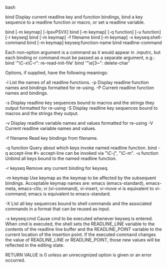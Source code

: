 bash

bind
Display current readline key and function bindings, bind a key sequence to a readline function or macro, or set a readline variable. 

bind [-m keymap] [-lpsvPSVX]
bind [-m keymap] [-q function] [-u function] [-r keyseq]
bind [-m keymap] -f filename
bind [-m keymap] -x keyseq:shell-command
bind [-m keymap] keyseq:function-name
bind readline-command

Each non-option argument is a command as it would appear in .inputrc, but each binding or command must be passed as a separate argument, e.g.:
bind '"\C-x\C-r": re-read-init-file'
bind '"\e[3~": delete-char'


Options, if supplied, have the following meanings:

-l   			List the names of all readline functions.
-p   			Display readline function names and bindings formatted for re-using.
-P   			Current readline function names and bindings.

-s   			Display readline key sequences bound to macros and the strings they output formatted for re-using
-S   			Display readline key sequences bound to macros and the strings they output.

-v   			Display readline variable names and values formatted for re-using
-V   			Current readline variable names and values.

-f filename  	Read key bindings from filename.

-q function  	Query about which keys invoke named readline function. bind -q accept-line  #> accept-line can be invoked via "\C-j", "\C-m".
-u function  	Unbind all keys bound to the named readline function.

-r keyseq    	Remove any current binding for keyseq.

-m keymap		Use keymap as the keymap to be affected by the subsequent bindings. 
Acceptable keymap names are: emacs (emacs-standard), emacs-meta, emacs-ctlx; vi (vi-command), vi-insert, vi-move
vi is equivalent to vi-command; emacs is equivalent to emacs-standard.

-X   			List all key sequences bound to shell commands and the associated commands in a format that can be reused as input.

-x keyseq:cmd  	Cause cmd to be executed whenever keyseq is entered. 
			When cmd is executed, the shell sets the 
			READLINE_LINE variable to the contents of the readline line buffer and the 
			READLINE_POINT variable to the current location of the insertion point. 
			If the executed command changes the value of READLINE_LINE or READLINE_POINT, 
			those new values will be reflected in the editing state.


RETURN VALUE
is 0 unless an unrecognized option is given or an error occurred.


